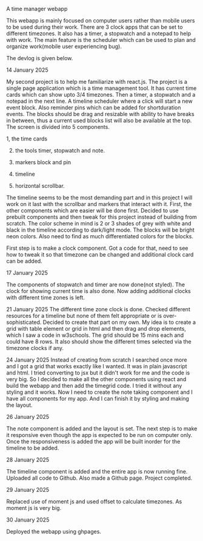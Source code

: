 A time manager webapp

This webapp is mainly focused on computer users rather than mobile users to be used during their work. There are 3 clock apps that can be set to different timezones. It also has a timer, a stopwatch and a notepad to help with work. The main feature is the scheduler which can be used to plan and organize work(mobile user experiencing bug).



The devlog is given below.

14 January 2025

My second project is to help me familiarize with react.js. The project is a single page application which is a time management tool. It has current time cards which can show upto 3/4 timezones. Then a timer, a stopwatch and a notepad in the next line. A timeline scheduler where a click will start a new event block. Also reminder pins which can be added for shortduration events. The blocks should be drag and resizable with ability to have breaks in between, thus a current used blocks list will also be available at the top. The screen is divided into 5 components.

1, the time cards 

2) the tools timer, stopwatch and note. 

3) markers block and pin 

4) timeline 

5) horizontal scrollbar.

The timeline seems to be the most demanding part and in this project I will work on it last with the scrollbar and markers that interact with it. First, the other components which are easier will be done first. Decided to use prebuilt components and then tweak for this project instead of building from scratch. 
The color scheme in mind is 2 or 3 shades of grey with white and black in the timeline according to dark/light mode. The blocks will be bright neon colors. Also need to find as much differentiated colors for the blocks.

First step is to make a clock component. Got a code for that, need to see how to tweak it so that timezone can be changed and additional clock card can be added.


17 January 2025

The components of stopwatch and timer are now done(not styled). The clock for showing current time is also done. Now adding additional clocks with different time zones is left.


21 January 2025
The different time zone clock is done.
Checked different resources for a timeline but none of them felt appropriate or is over-sophisticated. Decided to create that part on my own.
My idea is to create a grid with table element or grid in html and then drag and drop elements, which I saw a code in w3schools. The grid should be 15 mins each and could have 8 rows. It also should show the different times selected via the timezone clocks if any.

24 January 2025
Instead of creating from scratch I searched once more and I got a grid that works exactly like I wanted. It was in plain javascript and html.
I tried converting to jsx but it didn't work for me and the code is very big. So I decided to make all the other components using react and build the webapp and then add the timegrid code. I tried it without any styling and it works. Now I need to create the note taking component and I have all components for my app. And I can finish it by styling and making the layout.

26 January 2025

The note component is added and the layout is set. The next step is to make it responsive even though the app is expected to be run on computer only. Once the responsiveness is added the app will be built inorder for the timeline to be added.

28 January 2025

The timeline component is added and the entire app is now running fine. Uploaded all code to Github. Also made a Github page.
Project completed.

29 January 2025

Replaced use of moment js and used offset to calculate timezones. As moment js is very big. 
 
30 January 2025

Deployed the webapp using ghpages.
